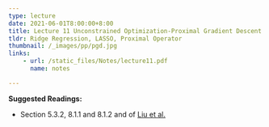 ```yaml
---
type: lecture
date: 2021-06-01T8:00:00+8:00
title: Lecture 11 Unconstrained Optimization-Proximal Gradient Descent I 
tldr: Ridge Regression, LASSO, Proximal Operator
thumbnail: /_images/pp/pgd.jpg
links: 
    - url: /static_files/Notes/lecture11.pdf
      name: notes

---
```

**Suggested Readings:**

- Section 5.3.2, 8.1.1 and 8.1.2 and of [Liu et al.](http://bicmr.pku.edu.cn/~wenzw/optbook/opt1.pdf)


